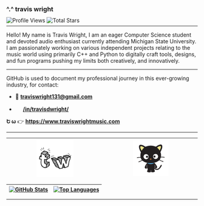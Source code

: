 ### ^.^ **travis wright**

<p style="margin-top: -5px;"></p>

![Profile Views](https://komarev.com/ghpvc/?username=travis-is-wright&style=flat&color=blueviolet&label=Profile+Views)
![Total Stars](https://img.shields.io/github/stars/travis-is-wright?logo=github&label=Total%20Stars&color=%23FAEE46)

<p style="margin-top: -8px;"></p>

---

Hello! My name is Travis Wright, I am an eager Computer Science student and devoted audio enthusiast currently attending Michigan State University. I am passionately working on various independent projects relating to the music world using primarily C++ and Python to digitally craft tools, designs, and fun programs pushing my limits both creatively, and innovatively. 

---

GitHub is used to document my professional journey in this ever-growing industry, for contact: 

- 📧 **traviswright131@gmail.com**

- <img src="https://cdn.jsdelivr.net/gh/devicons/devicon/icons/linkedin/linkedin-original.svg" width="16px" height="16px"> [**/in/travisdwright/**](https://www.linkedin.com/in/travisdwright/)

**Ե ω** 👉 **https://www.traviswrightmusic.com**

---
<img src="https://github.com/travis-is-wright/travis-is-wright/blob/main/tw%20logo%20email%20image.png" style="width: 40%"> | <img src="https://github.com/travis-is-wright/travis-is-wright/blob/main/chochocat.gif" style="width: 40%">
|-|-|

[![**GitHub Stats**](https://readme-stats.clckblog.space/api?username=travis-is-wright&theme=omni&icons=true&count_private=true)](https://skyline.github.com/travis-is-wright/2023) | [![**Top Languages**](https://readme-stats.clckblog.space/api/top-langs/?username=travis-is-wright&theme=omni&layout=compact&langs_count=8)](https://github.com/travis-is-wright?tab=repositories)
|-|-|

---
